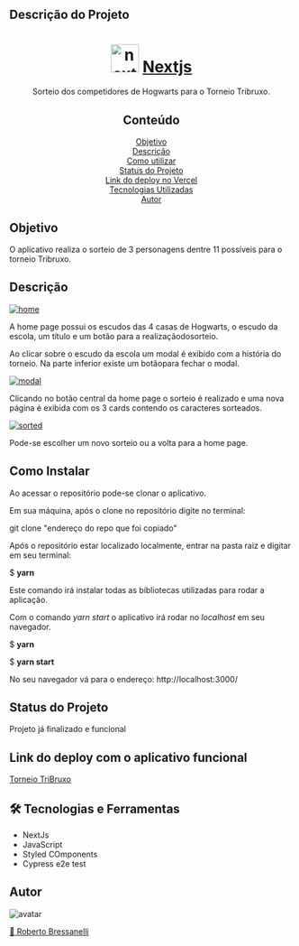 ## Descrição do Projeto

<h1 align="center">
    <a href="https://ibb.co/wKc3pk9">
        <img src="https://i.ibb.co/wKc3pk9/next.png" alt="next" border="0" width="50"></a>
    <a href="https://nextjs.org/">Nextjs</a>
</h1>
<p align="center">Sorteio dos competidores de Hogwarts para o Torneio Tribruxo.</p>

<h2 align="center">Conteúdo</h2>

<p align="center">
  <a href="#objetivo">Objetivo</a> <br />
  <a href="#description">Descrição</a> <br />
  <a href="#use">Como utilizar</a> <br />
  <a href="#status">Status do Projeto</a> <br />
  <a href="#deploy">Link do deploy no Vercel</a> <br />
  <a href="#tech">Tecnologias Utilizadas</a> <br />
  <a href="#author">Autor</a> <br />
</p>

<h2 id="objetivo">Objetivo</h2>

O aplicativo realiza o sorteio de 3 personagens dentre 11 possíveis para o torneio Tribruxo.

<h2 id="description">Descrição</h2>

<a href="https://ibb.co/t3P1SJY"><img src="https://i.ibb.co/t3P1SJY/home.png" alt="home" border="0"></a> 

A home page possui os escudos das 4 casas de Hogwarts, o escudo da escola, um título e um botão para a realizaçãodosorteio.

Ao clicar sobre o escudo da escola um modal é exibido com a história do torneio. Na parte inferior existe um botãopara fechar o modal.

<a href="https://ibb.co/xzrmwJg"><img src="https://i.ibb.co/xzrmwJg/modal.png" alt="modal" border="0"></a>

Clicando no botão central da home page o sorteio é realizado e uma nova página é exibida com os 3 cards contendo os caracteres sorteados.


<a href="https://ibb.co/FYCwC3k"><img src="https://i.ibb.co/FYCwC3k/sorted.png" alt="sorted" border="0"></a>

Pode-se escolher um novo sorteio ou a volta para a home page.

<h2 id="use">Como Instalar</h2>

Ao acessar o repositório pode-se clonar o aplicativo.

Em sua máquina, após o clone no repositório digite no terminal:

git clone "endereço do repo que foi copiado"

Após o repositório estar localizado localmente, entrar na pasta raiz e digitar em seu terminal:

$ **yarn**

Este comando irá instalar todas as bibliotecas utilizadas para rodar a aplicação.

Com o comando *yarn start* o aplicativo irá rodar no *localhost* em seu navegador.

$ **yarn**

$ **yarn start**

No seu navegador vá para o endereço:  http://localhost:3000/

<h2 id="status">Status do Projeto</h2>
<p>Projeto já finalizado e funcional</p>

<h2 id="deploy">Link do deploy com o aplicativo funcional</h2>
<p><a href="https://torneio-tribruxo-zeta.vercel.app/">Torneio TriBruxo</a></p>

<h2 id="tech">🛠 Tecnologias e Ferramentas</h2>
<ul>
  <li>NextJs</li>
  <li>JavaScript</li> 
  <li>Styled COmponents</li>
  <li>Cypress e2e test</li>
</ul>


<h2 id="author">Autor</h2>

<div>
  <img src="https://avatars.githubusercontent.com/u/79763201?s=96&v=4" alt="avatar" />
</div>

<a href="https://www.linkedin.com/in/robertobressanelli/"> 🚀 Roberto Bressanelli</a>

